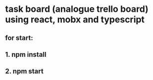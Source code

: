 # task board (analogue trello board) using react, mobx and typescript

## for start:
## 1. npm install
## 2. npm start